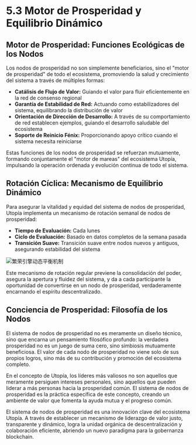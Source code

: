 # 5.3 Motor de Prosperidad y Equilibrio Dinámico

## Motor de Prosperidad: Funciones Ecológicas de los Nodos

Los nodos de prosperidad no son simplemente beneficiarios, sino el "motor de prosperidad" de todo el ecosistema, promoviendo la salud y crecimiento del sistema a través de múltiples formas:

* **Catálisis de Flujo de Valor:** Guiando el valor para fluir eficientemente en la red de consenso regional
* **Garantía de Estabilidad de Red:** Actuando como estabilizadores del sistema, equilibrando la distribución de valor
* **Orientación de Dirección de Desarrollo:** A través de su comportamiento de red establecen ejemplos, guiando el desarrollo saludable del ecosistema
* **Soporte de Reinicio Fénix:** Proporcionando apoyo crítico cuando el sistema necesita reiniciarse

Estas funciones de los nodos de prosperidad se refuerzan mutuamente, formando conjuntamente el "motor de mareas" del ecosistema Utopía, impulsando la operación ordenada y evolución continua de todo el sistema.

## Rotación Cíclica: Mecanismo de Equilibrio Dinámico

Para asegurar la vitalidad y equidad del sistema de nodos de prosperidad, Utopía implementa un mecanismo de rotación semanal de nodos de prosperidad:

* **Tiempo de Evaluación:** Cada lunes
* **Ciclo de Evaluación:** Basado en datos completos de la semana pasada
* **Transición Suave:** Transición suave entre nodos nuevos y antiguos, asegurando estabilidad del sistema

![繁荣引擎动态平衡机制](/images/图14.svg)

Este mecanismo de rotación regular previene la consolidación del poder, asegura la apertura y fluidez del sistema, y da a cada participante la oportunidad de convertirse en un nodo de prosperidad, verdaderamente encarnando el espíritu descentralizado.

## Conciencia de Prosperidad: Filosofía de los Nodos

El sistema de nodos de prosperidad no es meramente un diseño técnico, sino que encarna un pensamiento filosófico profundo: la verdadera prosperidad no es un juego de suma cero, sino simbiosis mutuamente beneficiosa. El valor de cada nodo de prosperidad no viene solo de sus propios logros, sino más de su contribución y promoción del ecosistema completo.

En el concepto de Utopía, los líderes más valiosos no son aquellos que meramente persiguen intereses personales, sino aquellos que pueden liderar a más personas hacia la prosperidad común. El sistema de nodos de prosperidad es la práctica específica de este concepto, creando un ambiente de valor que fomenta la ayuda mutua y el progreso común.

El sistema de nodos de prosperidad es una innovación clave del ecosistema Utopía. A través de establecer un mecanismo de liderazgo de valor justo, transparente y dinámico, logra la unidad orgánica de descentralización y colaboración eficiente, abriendo un nuevo paradigma para la gobernanza blockchain.